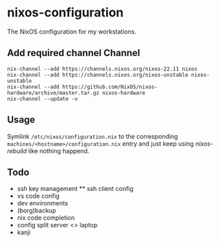 # nixos-configuration

The NixOS configuration for my workstations.

## Add required channel Channel
```
nix-channel --add https://channels.nixos.org/nixos-22.11 nixos
nix-channel --add https://channels.nixos.org/nixos-unstable nixos-unstable
nix-channel --add https://github.com/NixOS/nixos-hardware/archive/master.tar.gz nixos-hardware
nix-channel --update -v
```

## Usage

Symlink `/etc/nixos/configuration.nix` to the corresponding
`machines/<hostname>/configuration.nix` entry and just keep using
*nixos-rebuild* like nothing happend.


## Todo

* ssh key management
** ssh client config
* vs code config
* dev environments
* (borg)backup 
* nix code completion
* config split server <> laptop
* kanji